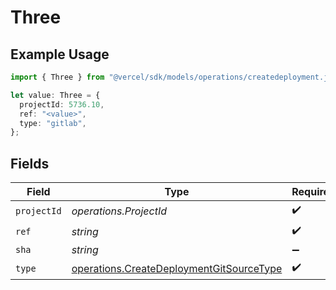 # Three

## Example Usage

```typescript
import { Three } from "@vercel/sdk/models/operations/createdeployment.js";

let value: Three = {
  projectId: 5736.10,
  ref: "<value>",
  type: "gitlab",
};
```

## Fields

| Field                                                                                                | Type                                                                                                 | Required                                                                                             | Description                                                                                          |
| ---------------------------------------------------------------------------------------------------- | ---------------------------------------------------------------------------------------------------- | ---------------------------------------------------------------------------------------------------- | ---------------------------------------------------------------------------------------------------- |
| `projectId`                                                                                          | *operations.ProjectId*                                                                               | :heavy_check_mark:                                                                                   | N/A                                                                                                  |
| `ref`                                                                                                | *string*                                                                                             | :heavy_check_mark:                                                                                   | N/A                                                                                                  |
| `sha`                                                                                                | *string*                                                                                             | :heavy_minus_sign:                                                                                   | N/A                                                                                                  |
| `type`                                                                                               | [operations.CreateDeploymentGitSourceType](../../models/operations/createdeploymentgitsourcetype.md) | :heavy_check_mark:                                                                                   | N/A                                                                                                  |